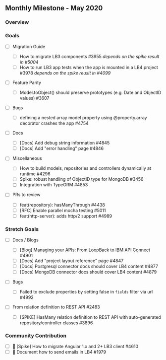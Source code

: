 ## Monthly Milestone - May 2020

### Overview

### Goals

- [ ] Migration Guide

  - [ ] How to migrate LB3 components #3955 _depends on the spike result in
        #5004_
  - [ ] How to run LB3 app tests when the app is mounted in a LB4 project #3978
        _depends on the spike reuslt in #4099_

- [ ] Feature Parity

  - [ ] Model.toObject() should preserve prototypes (e.g. Date and ObjectID
        values) #3607

- [ ] Bugs

  - [ ] defining a nested array model property using @property.array decorator
        crashes the app #4754

- [ ] Docs

  - [ ] [Docs] Add debug string information #4845
  - [ ] [Docs] Add "error handling" page #4846

- [ ] Miscellaneous

  - [ ] How to build models, repositories and controllers dynamically at runtime
        #4296
  - [ ] Spike: robust handling of ObjectID type for MongoDB #3456
  - [ ] Integration with TypeORM #4853

- [ ] PRs to review
  - [ ] feat(repository): hasManyThrough #4438
  - [ ] [RFC] Enable parallel mocha testing #5011
  - [ ] feat(http-server): adds http/2 support #4989

### Stretch Goals

- [ ] Docs / Blogs

  - [ ] [Blog] Managing your APIs: From LoopBack to IBM API Connect #4901
  - [ ] [Docs] Add "project layout reference" page #4847
  - [ ] [Docs] Postgresql connector docs should cover LB4 content #4877
  - [ ] [Docs] MongoDB connector docs should cover LB4 content #4879

- [ ] Bugs

  - [ ] Failed to exclude properties by setting false in `fields` filter via url
        #4992

- [ ] From relation definition to REST API #2483
  - [ ] [SPIKE] HasMany relation definition to REST API with auto-generated
        repository/controller classes #3896

### Community Contribution

- [ ] :running: [Spike] How to migrate Angular 1.x and 2+ LB3 client #4610
- [ ] :running: Document how to send emails in LB4 #1979
